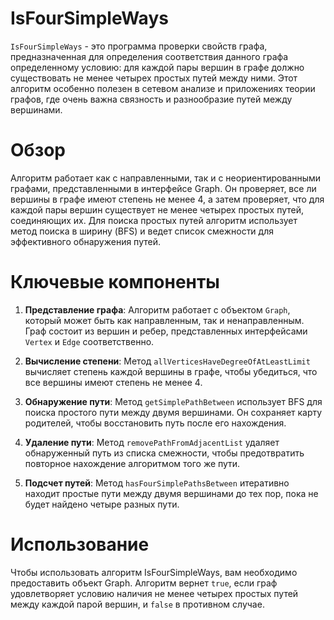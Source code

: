 # IsFourSimpleWays

`IsFourSimpleWays` - это программа проверки свойств графа, предназначенная для определения соответствия данного графа определенному условию: для каждой пары вершин в графе должно существовать не менее четырех простых путей между ними. Этот алгоритм особенно полезен в сетевом анализе и приложениях теории графов, где очень важна связность и разнообразие путей между вершинами.

# Обзор
Алгоритм работает как с направленными, так и с неориентированными графами, представленными в интерфейсе Graph. Он проверяет, все ли вершины в графе имеют степень не менее 4, а затем проверяет, что для каждой пары вершин существует не менее четырех простых путей, соединяющих их. Для поиска простых путей алгоритм использует метод поиска в ширину (BFS) и ведет список смежности для эффективного обнаружения путей.

# Ключевые компоненты

1. **Представление графа**: Алгоритм работает с объектом `Graph`, который может быть как направленным, так и ненаправленным. Граф состоит из вершин и ребер, представленных интерфейсами `Vertex` и `Edge` соответственно.

2. **Вычисление степени**: Метод `allVerticesHaveDegreeOfAtLeastLimit` вычисляет степень каждой вершины в графе, чтобы убедиться, что все вершины имеют степень не менее 4.

3. **Обнаружение пути**: Метод `getSimplePathBetween` использует BFS для поиска простого пути между двумя вершинами. Он сохраняет карту родителей, чтобы восстановить путь после его нахождения.

4. **Удаление пути**: Метод `removePathFromAdjacentList` удаляет обнаруженный путь из списка смежности, чтобы предотвратить повторное нахождение алгоритмом того же пути.

5. **Подсчет путей**: Метод `hasFourSimplePathsBetween` итеративно находит простые пути между двумя вершинами до тех пор, пока не будет найдено четыре разных пути.

# Использование

Чтобы использовать алгоритм IsFourSimpleWays, вам необходимо предоставить объект Graph. Алгоритм вернет `true`, если граф удовлетворяет условию наличия не менее четырех простых путей между каждой парой вершин, и `false` в противном случае.
